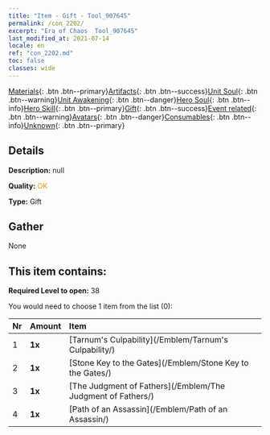 ```yaml
---
title: "Item - Gift - Tool_907645"
permalink: /con_2202/
excerpt: "Era of Chaos  Tool_907645"
last_modified_at: 2021-07-14
locale: en
ref: "con_2202.md"
toc: false
classes: wide
---
```

 [Materials](/Items/){: .btn .btn--primary}[Artifacts](/Items/Artifacts/){: .btn .btn--success}[Unit Soul](/Items/UnitSoul/){: .btn .btn--warning}[Unit Awakening](/Items/UnitAwakening/){: .btn .btn--danger}[Hero Soul](/Items/HeroSoul/){: .btn .btn--info}[Hero Skill](/Items/HeroSkill/){: .btn .btn--primary}[Gift](/Items/Gift/){: .btn .btn--success}[Event related](/Items/Events/){: .btn .btn--warning}[Avatars](/Items/Avatars/){: .btn .btn--danger}[Consumables](/Items/Consumables/){: .btn .btn--info}[Unknown](/Items/Unknown/){: .btn .btn--primary}

## Details
 **Description:** null

 **Quality:** <span style="color: #FF8C00">OK</span>

 **Type:** Gift

## Gather

  None

## This item contains:

 **Required Level to open:** 38

 You would need to choose 1 item from the list (0):

  | Nr | Amount |     Item    |
  |:---|:-------|:------------|
  | 1 |  **1x** | [Tarnum's Culpability](/Emblem/Tarnum's Culpability/) |  | 
  | 2 |  **1x** | [Stone Key to the Gates](/Emblem/Stone Key to the Gates/) |  | 
  | 3 |  **1x** | [The Judgment of Fathers](/Emblem/The Judgment of Fathers/) |  | 
  | 4 |  **1x** | [Path of an Assassin](/Emblem/Path of an Assassin/) |  | 
